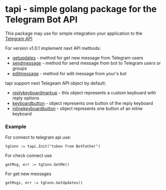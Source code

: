 # tapi - simple golang package for the Telegram Bot API

This package may use for simple integration your application to the [Telegram API](https://core.telegram.org/bots/api)

For version v1.0.1 implement next API methods:
* [getupdates](https://core.telegram.org/bots/api#getupdates) - method for get new message from Telegram users
* [sendmessage](https://core.telegram.org/bots/api#sendmessage) - method for send message from bot to Telegram users or groups
* [editmessage](https://core.telegram.org/bots/api#editmessagetext) - method for edit message from your's bot

tapi support next Telegeam API object by default:
* [replykeyboardmarkup](https://core.telegram.org/bots/api#replykeyboardmarkup) - this object represents a custom keyboard with reply options
* [keyboardbutton](https://core.telegram.org/bots/api#keyboardbutton) - object represents one button of the reply keyboard
* [inlinekeyboardbutton](https://core.telegram.org/bots/api#inlinekeyboardbutton) - object represents one button of an inline keyboard


### Example

For connect to telegram api use:

```Golang
tgConn := tapi.Init("token from BotFather")
```

For check connect use

```Golang
getMsg, err := tgConn.GetMe()
```

For get new messages

```Golang
getMsgs, err := tgConn.GetUpdates()
```